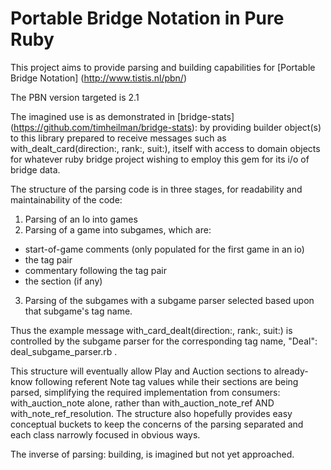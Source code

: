 # Portable Bridge Notation in Pure Ruby

This project aims to provide parsing and building capabilities for [Portable Bridge Notation] (http://www.tistis.nl/pbn/)

The PBN version targeted is 2.1

The imagined use is as demonstrated in [bridge-stats] (https://github.com/timheilman/bridge-stats):
by providing builder object(s) to this library prepared to receive messages such as
with_dealt_card(direction:, rank:, suit:), itself with access to domain objects for whatever ruby bridge project
wishing to employ this gem for its i/o of bridge data.

The structure of the parsing code is in three stages, for readability and maintainability of the code:

1. Parsing of an Io into games
2. Parsing of a game into subgames, which are:
  * start-of-game comments (only populated for the first game in an io)
  * the tag pair
  * commentary following the tag pair
  * the section (if any)
3. Parsing of the subgames with a subgame parser selected based upon that subgame's tag name.

Thus the example message with_card_dealt(direction:, rank:, suit:) is controlled by the subgame parser for the
corresponding tag name, "Deal": deal_subgame_parser.rb .

This structure will eventually allow Play and Auction sections to already-know following referent Note tag values while
their sections are being parsed, simplifying the required implementation from consumers: with_auction_note alone, rather
than with_auction_note_ref AND with_note_ref_resolution.  The structure also hopefully provides easy conceptual buckets
to keep the concerns of the parsing separated and each class narrowly focused in obvious ways.

The inverse of parsing: building, is imagined but not yet approached.
